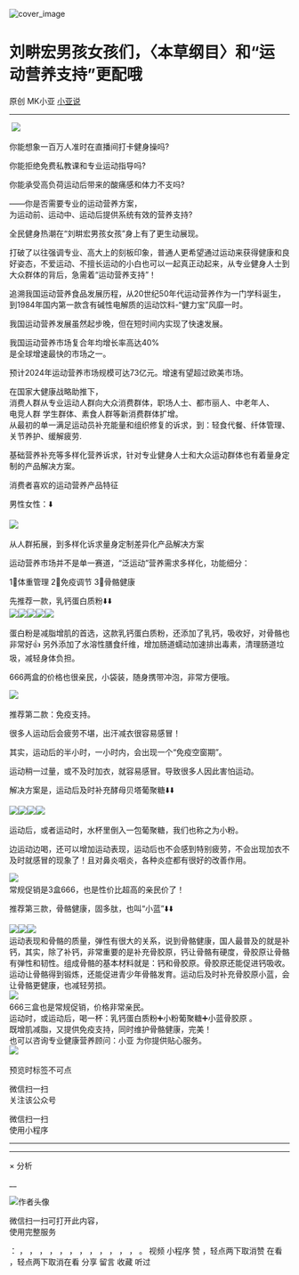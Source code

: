 ![cover_image](http://mmbiz.qpic.cn/mmbiz_jpg/A8SKDch4cJHPLI8atguQjsmbALfuozg9gBjJly8XVyvzluQ8gb87H9TFI2mjrtuxvskz8TEubURSib1CFBLtWcg/0?wx_fmt=jpeg)

#  刘畊宏男孩女孩们，〈本草纲目〉和“运动营养支持”更配哦

原创  MK小亚  [ 小亚说 ](javascript:void\(0\);)

__ _ _ _ _

​
![](https://mmbiz.qpic.cn/mmbiz_jpg/A8SKDch4cJHPLI8atguQjsmbALfuozg9LJgicpc7phPiaDria8CaYW0JapbyGksTKrb2UMGk9icicxHSz3b85N3C2zg/640?wx_fmt=jpeg)
​  

你能想象一百万人准时在直播间打卡健身操吗?

  
你能拒绝免费私教课和专业运动指导吗?

  
你能承受高负荷运动后带来的酸痛感和体力不支吗?

  
——你是否需要专业的运动营养方案，  
为运动前、运动中、运动后提供系统有效的营养支持?  
  
全民健身热潮在“刘畊宏男孩女孩”身上有了更生动展现。

  

打破了以往强调专业、高大上的刻板印象，普通人更希望通过运动来获得健康和良好姿态，不爱运动、不擅长运动的小白也可以一起真正动起来，从专业健身人士到大众群体的背后，急需着“运动营养支持”！  
  

追溯我国运动营养食品发展历程，从20世纪50年代运动营养作为一门学科诞生，到1984年国内第一款含有碱性电解质的运动饮料-“健力宝”风靡一时。

我国运动营养发展虽然起步晚，但在短时间内实现了快速发展。  
  
我国运动营养市场复合年均增长率高达40%  
是全球增速最快的市场之一。

  
预计2024年运动营养市场规模可达73亿元。增速有望超过欧美市场。

  

在国家大健康战略助推下，  
消费人群从专业运动人群向大众消费群体，职场人士、都市丽人、中老年人、  
电竞人群 学生群体、素食人群等新消费群体扩增。  
从最初的单一满足运动员补充能量和组织修复的诉求，到：轻食代餐、纤体管理、关节养护、缓解疲劳.

  
基础营养补充等多样化营养诉求，针对专业健身人士和大众运动群体也有着量身定制的产品解决方案。  
  
消费者喜欢的运动营养产品特征  
  
男性女性：⬇️

![](https://mmbiz.qpic.cn/mmbiz_jpg/A8SKDch4cJHPLI8atguQjsmbALfuozg9n23yQaaQyxVvaUyHN3KzNafprBF7svcpMdkE8BcvibAZfibPn48QQUTQ/640?wx_fmt=jpeg)
​

  
从人群拓展，到多样化诉求量身定制差异化产品解决方案  
  
运动营养市场并不是单一赛道，“泛运动”营养需求多样化，功能细分：

1⃣️体重管理 2⃣️免疫调节 3⃣️骨骼健康

  

​先推荐一款，乳钙蛋白质粉⬇️⬇️  
![](https://mmbiz.qpic.cn/mmbiz_jpg/A8SKDch4cJHPLI8atguQjsmbALfuozg9PUAEp9DeEXOxmzia0KuvybygJnLoibthEsl32KudMOMd9DiaLAia65c97w/640?wx_fmt=jpeg)
​
![](https://mmbiz.qpic.cn/mmbiz_jpg/A8SKDch4cJHPLI8atguQjsmbALfuozg9ru19ZV1f8IbiaNG3ibn26HRArHdl4PZWJY13uqaaaKoicKS5HKlwYibmDg/640?wx_fmt=jpeg)
​
![](https://mmbiz.qpic.cn/mmbiz_jpg/A8SKDch4cJHPLI8atguQjsmbALfuozg9cnmEia79jEpNZ4OFH69ygF4xkThQV5lumIrWShKN9dkWiaL6IGKz4I7g/640?wx_fmt=jpeg)
​
![](https://mmbiz.qpic.cn/mmbiz_jpg/A8SKDch4cJHPLI8atguQjsmbALfuozg9bblicwmaPwMqeiatZ17BpSib2kibsuUxhzZH21A1CsVQHL5bQHJgzk6H0Q/640?wx_fmt=jpeg)
​
![](https://mmbiz.qpic.cn/mmbiz_jpg/A8SKDch4cJHPLI8atguQjsmbALfuozg9EicsgfskdPEfXjX06ySpglrADSqibBtR3mKZONJ4DpB8GLk74rajWyAw/640?wx_fmt=jpeg)
​

  

蛋白粉是减脂增肌的首选，这款乳钙蛋白质粉，还添加了乳钙，吸收好，对骨骼也非常好👍
另外添加了水溶性膳食纤维，增加肠道蠕动加速排出毒素，清理肠道垃圾，减轻身体负担。

666两盒的价格也很亲民，小袋装，随身携带冲泡，非常方便哦。

![](https://mmbiz.qpic.cn/mmbiz_jpg/A8SKDch4cJHPLI8atguQjsmbALfuozg9bPhCQ7g5NuTCDhSzs2M87VvJOLiao6oHiczSY8zZiaEqUUvG81ic9SyJOw/640?wx_fmt=jpeg)
​

  

推荐第二款：免疫支持。

  

很多人运动后会疲劳不堪，出汗减衣很容易感冒！

其实，运动后的半小时，一小时内，会出现一个“免疫空窗期”。

运动稍一过量，或不及时加衣，就容易感冒。导致很多人因此害怕运动。

  

解决方案是，运动后及时补充酵母贝塔葡聚糖⬇️⬇️

  

![](https://mmbiz.qpic.cn/mmbiz_jpg/A8SKDch4cJHPLI8atguQjsmbALfuozg9Wjgic5BsHicjZ28QXpkzXdtkZ3ycv9GWiaJ7SKHNcXUhzu1P49zTx2HlQ/640?wx_fmt=jpeg)
​
![](https://mmbiz.qpic.cn/mmbiz_jpg/A8SKDch4cJHPLI8atguQjsmbALfuozg90dGgEPE1ic0H20Ufj0icKUTeCemtwOxA8o1pObHbpSdO2gQmwmxIKGIA/640?wx_fmt=jpeg)
​
![](https://mmbiz.qpic.cn/mmbiz_jpg/A8SKDch4cJHPLI8atguQjsmbALfuozg9UAVOsyuNIx0CzVLbAA0ZRiaIT6ULwsILNaXomFp4GhDAac7lzic9VRCA/640?wx_fmt=jpeg)
​
![](https://mmbiz.qpic.cn/mmbiz_jpg/A8SKDch4cJHPLI8atguQjsmbALfuozg9ktD03ZpENnxB1WSeLBmic7stsx5icjDoMicMicQLdgZNqOpBmZ1GPEWnrg/640?wx_fmt=jpeg)
​

运动后，或者运动时，水杯里倒入一包葡聚糖，我们也称之为小粉。

边运动边喝，还可以增加运动表现，运动后也不会感到特别疲劳，不会出现加衣不及时就感冒的现象了！且对鼻炎咽炎，各种炎症都有很好的改善作用。

  

![](https://mmbiz.qpic.cn/mmbiz_jpg/A8SKDch4cJHPLI8atguQjsmbALfuozg9dsFwBlg2k4mib1fsXurZq2ffujLNfsQH3CUWcsdBJ6QNSgwiasL6tpyQ/640?wx_fmt=jpeg)
​  
常规促销是3盒666，也是性价比超高的亲民价了！  

  

推荐第三款，骨骼健康，固多肽，也叫“小蓝”⬇️⬇️

  

![](https://mmbiz.qpic.cn/mmbiz_jpg/A8SKDch4cJHPLI8atguQjsmbALfuozg9TWHj0YT8o3bVrzK4UE7JAQovq3vDfOLCiaNia2xSBXicaGsL2x1U9aUUA/640?wx_fmt=jpeg)
​
![](https://mmbiz.qpic.cn/mmbiz_jpg/A8SKDch4cJHPLI8atguQjsmbALfuozg90e36GMvprw9fh1UWQvobOKN4178yfTF72JW0XUVaZm4Yk4rkWJsqjA/640?wx_fmt=jpeg)
​
![](https://mmbiz.qpic.cn/mmbiz_jpg/A8SKDch4cJHPLI8atguQjsmbALfuozg9nUibh9APbrkLMiaiceWWTicbK6a27L2kD79kBvQX9b1SSdmpwQemfkUO5g/640?wx_fmt=jpeg)
​  
运动表现和骨骼的质量，弹性有很大的关系，说到骨骼健康，国人最普及的就是补钙，其实，除了补钙，非常重要的是补充骨胶原，钙让骨骼有硬度，骨胶原让骨骼有弹性和韧性。组成骨骼的基本材料就是：钙和骨胶原。骨胶原还能促进钙吸收。  
运动让骨骼得到锻炼，还能促进青少年骨骼发育。运动后及时补充骨胶原小蓝，会让骨骼更健康，也减轻劳损。  
![](https://mmbiz.qpic.cn/mmbiz_jpg/A8SKDch4cJHPLI8atguQjsmbALfuozg9U9KiaicqAo8iaOZ2FrnoVOicjxMsn6N9GzVThvClsUwbWcOHVm6jfoWp1w/640?wx_fmt=jpeg)
​  
666三盒也是常规促销，价格非常亲民。  
运动时，或运动后，喝一杯：乳钙蛋白质粉➕小粉葡聚糖➕小蓝骨胶原 。  
既增肌减脂，又提供免疫支持，同时维护骨骼健康，完美！  
也可以咨询专业健康营养顾问：小亚  为你提供贴心服务。  
![](https://mmbiz.qpic.cn/mmbiz_jpg/A8SKDch4cJHPLI8atguQjsmbALfuozg9ZQR4lOr6g3dnpbqHOicgE6IeoA8notPmrpULicWb8XAXic6UbgFyTVopQ/640?wx_fmt=jpeg)
​  

预览时标签不可点

微信扫一扫  
关注该公众号



微信扫一扫  
使用小程序

****



****



×  分析

__

![作者头像](http://mmbiz.qpic.cn/mmbiz_png/A8SKDch4cJE0KicTMyrVCx3VLqEgic5sJ1V5QeGZTibG9GLZlSCXSj5ByXNkib5PBrZVMkI41KKxgwE1K9gfypUeRg/0?wx_fmt=png)

微信扫一扫可打开此内容，  
使用完整服务

：  ，  ，  ，  ，  ，  ，  ，  ，  ，  ，  ，  ，  。  视频  小程序  赞  ，轻点两下取消赞  在看  ，轻点两下取消在看
分享  留言  收藏  听过

